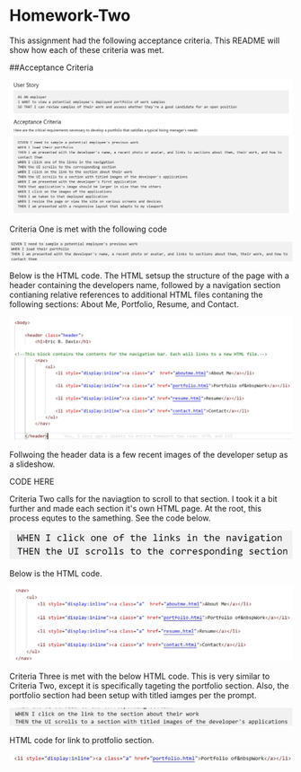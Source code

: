 # Homework-Two

This assignment had the following acceptance criteria. This README will show how each of these criteria was met.

##Acceptance Criteria

![](/assets/images/Acceptance%20Criteria.JPG)

Criteria One is met with the following code

![](/assets/images/CriteriaOne.JPG)

Below is the HTML code. The HTML setsup the structure of the page with a header containing the developers name, followed by a navigation section contianing relative references to additional HTML files contaning the following sections: About Me, Portfolio, Resume, and Contact. 


![](/assets/images/CriteriaOneHTML.JPG)

Follwoing the header data is a few recent images of the developer setup as a slideshow. 

CODE HERE

Criteria Two calls for the naviagtion to scroll to that section. I took it a bit further and made each section it's own HTML page. At the root, this process equtes to the samething. See the code below.

![](/assets/images/CriteriaTwoPrompt.JPG)

Below is the HTML code. 

![](/assets/images/CriteriaTwo.JPG)

Criteria Three is met with the below HTML code. This is very similar to Criteria Two, except it is specifically tageting the portfolio section. Also, the portfolio section had been setup with titled iamges per the prompt. 

![](/assets/images/CriteriaThree.JPG)

HTML code for link to protfolio section. 

![](/assets/images/CriteriaThreeHTML.JPG)
